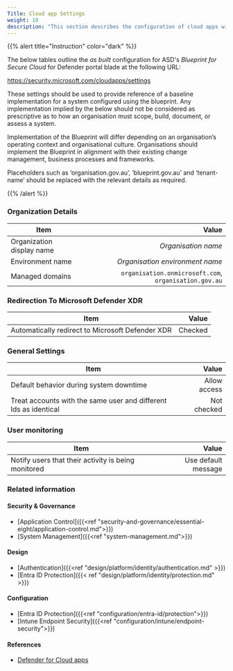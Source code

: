 ```yaml
---
Title: Cloud app Settings
weight: 10
description: "This section describes the configuration of cloud apps within Microsoft Defender associated with systems built according to the guidance provided by ASD's Blueprint for Secure Cloud."
---
```


{{% alert title="Instruction" color="dark" %}}
 
The below tables outline the *as built* configuration for ASD's *Blueprint for Secure Cloud* for Defender portal blade at the following URL: 

https://security.microsoft.com/cloudapps/settings
 
These settings should be used to provide reference of a baseline implementation for a system configured using the blueprint. Any implementation implied by the below should not be considered as prescriptive as to how an organisation must scope, build, document, or assess a system.
 
Implementation of the Blueprint will differ depending on an organisation’s operating context and organisational culture. Organisations should implement the Blueprint in alignment with their existing change management, business processes and frameworks.
 
Placeholders such as ‘organisation.gov.au’, ‘blueprint.gov.au’ and ‘tenant-name’ should be replaced with the relevant details as required.
 
{{% /alert %}}


### Organization Details

| Item                      | Value                                                 |
| ------------------------- | -----------------------------------------------------:|
| Organization display name | *Organisation name*                                   |
| Environment name          | *Organisation environment name*                       |
| Managed domains           | `organisation.onmicrosoft.com`, `organisation.gov.au` |

### Redirection To Microsoft Defender XDR

| Item                                             | Value   |
| ------------------------------------------------ | -------:|
| Automatically redirect to Microsoft Defender XDR | Checked |

### General Settings

| Item                                                             | Value        |
| ---------------------------------------------------------------- | ------------:|
| Default behavior during system downtime                          | Allow access |
| Treat accounts with the same user and different Ids as identical | Not checked  |

### User monitoring

| Item                                                             | Value               |
| ---------------------------------------------------------------- | -------------------:|
| Notify users that their activity is being monitored              | Use default message |

### Related information

#### Security & Governance

* [Application Control]({{<ref "security-and-governance/essential-eight/application-control.md">}})
* [System Management]({{<ref "system-management.md">}})
  
#### Design

* [Authentication]({{<ref "design/platform/identity/authentication.md" >}})
* [Entra ID Protection]({{< ref "design/platform/identity/protection.md" >}})
  
#### Configuration

* [Entra ID Protection]({{<ref "configuration/entra-id/protection">}})
* [Intune Endpoint Security]({{<ref "configuration/intune/endpoint-security">}})

#### References

* [Defender for Cloud apps](https://learn.microsoft.com/azure/defender-for-cloud/)



